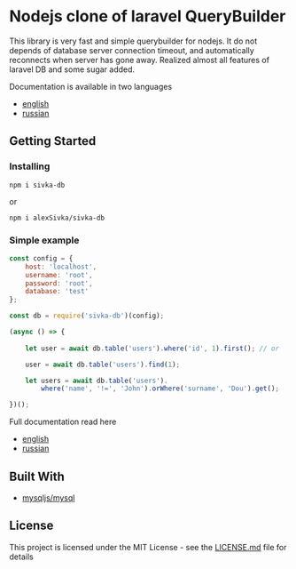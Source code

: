 # Nodejs clone of laravel QueryBuilder

This library is very fast and simple querybuilder for nodejs.
It do not depends of database server connection timeout, and automatically reconnects when server has gone away. Realized almost all features of laravel DB and some sugar added.

Documentation is available in two languages

- [english](./docs/en/syntax.md)
- [russian](./docs/ru/syntax.md)

## Getting Started

### Installing
```
npm i sivka-db
```
or
```
npm i alexSivka/sivka-db
```

### Simple example

```js
const config = {
    host: 'localhost',
    username: 'root',
    password: 'root',
    database: 'test'
};

const db = require('sivka-db')(config);

(async () => {
	
	let user = await db.table('users').where('id', 1).first(); // or

	user = await db.table('users').find(1);

	let users = await db.table('users').
		where('name', '!=', 'John').orWhere('surname', 'Dou').get(); 

})();
```

Full documentation read here

- [english](./docs/en/syntax.md)
- [russian](./docs/ru/syntax.md)

## Built With

* [mysqljs/mysql](https://github.com/mysqljs/mysql)
 


## License

This project is licensed under the MIT License - see the [LICENSE.md](LICENSE.md) file for details


